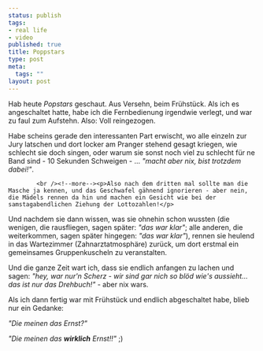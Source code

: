 ```yaml
--- 
status: publish
tags: 
- real life
- video
published: true
title: Poppstars
type: post
meta: 
  tags: ""
layout: post
---
```

<p>Hab heute <i>Popstars</i> geschaut. Aus Versehn, beim Frühstück. Als ich es angeschaltet hatte, habe ich die Fernbedienung irgendwie verlegt, und war zu faul zum Aufstehn. Also: Voll reingezogen.</p>

<p>Habe scheins gerade den interessanten Part erwischt, wo alle einzeln zur Jury latschen und dort locker am Pranger stehend gesagt kriegen, wie schlecht sie doch singen, oder warum sie sonst noch viel zu schlecht für ne Band sind - 10 Sekunden Schweigen - ... <i>&quot;macht aber nix, bist trotzdem dabei!&quot;</i>.</p>


            <br /><!--more--><p>Also nach dem dritten mal sollte man die Masche ja kennen, und das Geschwafel gähnend ignorieren - aber nein, die Mädels rennen da hin und machen ein Gesicht wie bei der samstagabendlichen Ziehung der Lottozahlen!</p>

<p>Und nachdem sie dann wissen, was sie ohnehin schon wussten (die wenigen, die rausfliegen, sagen später: <i>&quot;das war klar&quot;</i>; alle anderen, die weiterkommen, sagen später hingegen: <i>&quot;das war klar&quot;</i>), rennen sie heulend in das Wartezimmer (Zahnarztatmosphäre) zurück, um dort erstmal ein gemeinsames Gruppenkuscheln zu veranstalten.</p>

<p>Und die ganze Zeit wart ich, dass sie endlich anfangen zu lachen und sagen: <i>&quot;hey, war nur'n Scherz - wir sind gar nich so blöd wie's aussieht... das ist nur das Drehbuch!&quot;</i> - aber nix wars.</p>

<p>Als ich dann fertig war mit Frühstück und endlich abgeschaltet habe, blieb nur ein Gedanke:</p>

<p><i>&quot;Die meinen das Ernst?&quot;</i></p>

<p><i>&quot;Die meinen das <b>wirklich</b> Ernst!!&quot;</i> ;)</p>
